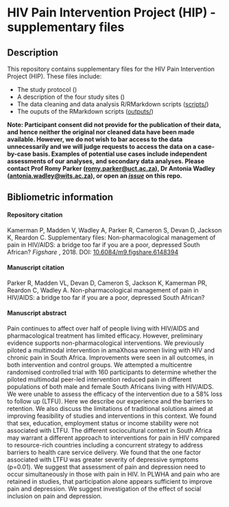 # HIV Pain Intervention Project (HIP) - supplementary files

## Description

This repository contains supplementary files for the HIV Pain Intervention Project (HIP). These files include: 

- The study protocol () 
- A description of the four study sites ()  
- The data cleaning and data analysis R/RMarkdown scripts ([scripts/](https://github.com/kamermanpr/HIP-supplement/scripts))  
- The ouputs of the RMarkdown scripts ([outputs/](https://github.com/kamermanpr/HIP-supplement/outputs))  

**Note: Participant consent did not provide for the publication of their data, and hence neither the original nor cleaned data have been made available. However, we do not wish to bar access to the data unnecessarily and we will judge requests to access the data on a case-by-case basis. Examples of potential use cases include independent assessments of our analyses, and secondary data analyses. Please contact Prof Romy Parker ([romy.parker@uct.ac.za](mailto:romy.parker@uct.ac.za)), Dr Antonia Wadley ([antonia.wadley@wits.ac.za](mailto:antonia.wadley@wits.ac.za)), or open an [_issue_](issues) on this repo.**

## Bibliometric information

#### Repository citation
Kamerman P, Madden V, Wadley A, Parker R, Cameron S, Devan D, Jackson K, Reardon C. Supplementary files: Non-pharmacological management of pain in HIV/AIDS: a bridge too far if you are a poor, depressed South African? _Figshare_ , 2018. DOI: [10.6084/m9.figshare.6148394](https://doi.org/10.6084/m9.figshare.6148394)

#### Manuscript citation 
Parker R, Madden VL, Devan D, Cameron S, Jackson K, Kamerman PR, Reardon C, Wadley A. Non-pharmacological management of pain in HIV/AIDS: a bridge too far if you are a poor, depressed South African?

#### Manuscript abstract
Pain continues to affect over half of people living with HIV/AIDS and pharmacological treatment has limited efficacy. However, preliminary evidence supports non-pharmacological interventions.  We previously piloted a multimodal intervention in amaXhosa women living with HIV and chronic pain in South Africa. Improvements were seen in all outcomes, in both intervention and control groups. We attempted a multicentre randomised controlled trial with 160 participants to determine whether the piloted multimodal peer-led intervention reduced pain in different populations of both male and female South Africans living with HIV/AIDS. We were unable to assess the efficacy of the intervention due to a 58% loss to follow up (LTFU). Here we describe our experience and the barriers to retention. We also discuss the limitations of traditional solutions aimed at improving feasibility of studies and interventions in this context. We found that sex, education, employment status or income stability were not associated with LTFU. The different sociocultural context in South Africa may warrant a different approach to interventions for pain in HIV compared to resource-rich countries including a concurrent strategy to address barriers to health care service delivery. We found that the one factor associated with LTFU was greater severity of depressive symptoms (p=0.01). We suggest that assessment of pain and depression need to occur simultaneously in those with pain in HIV. In PLWHA and pain who are retained in studies, that participation alone appears sufficient to improve pain and depression. We suggest investigation of the effect of social inclusion on pain and depression. 
